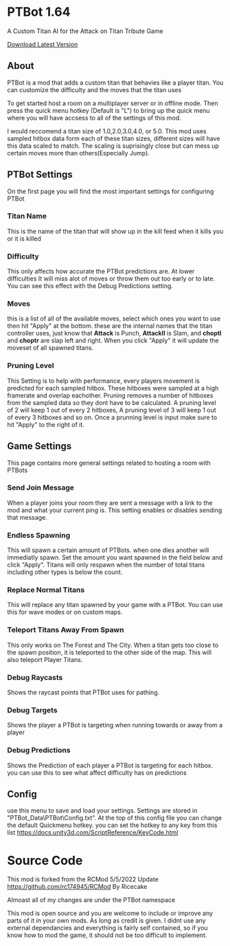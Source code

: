 # PTBot 1.64

A Custom Titan AI for the Attack on Titan Tribute Game

[Download Latest Version](https://github.com/KaneMcGrath/PTBot/releases/download/1.64/PTBot.1.64.zip)

## About

PTBot is a mod that adds a custom titan that behavies like a player titan.  You can customize the difficulty and the moves that the titan uses

To get started host a room on a multiplayer server or in offline mode.  Then press the quick menu hotkey (Default is "L") to bring up the quick menu where you will have accsess to all of the settings of this mod.

I would reccomend a titan size of 1.0,2.0,3.0,4.0, or 5.0.  This mod uses sampled hitbox data form each of these titan sizes, different sizes will have this data scaled to match.  The scaling is suprisingly close but can mess up certain moves more than others(Especially Jump).

## PTBot Settings

On the first page you will find the most important settings for configuring PTBot

### Titan Name

This is the name of the titan that will show up in the kill feed when it kills you or it is killed

### Difficulty

This only affects how accurate the PTBot predictions are.  At lower difficulties It will miss alot of moves or throw them out too early or to late.  You can see this effect with the Debug Predictions setting.

### Moves

this is a list of all of the available moves, select which ones you want to use then hit "Apply" at the bottom.
these are the internal names that the titan controller uses, just know that **Attack** is Punch, **AttackII** is Slam, and **choptl** and **choptr** are slap left and right.  When you click "Apply" it will update the moveset of all spawned titans.

### Pruning Level

This Setting is to help with performance, every players movement is predicted for each sampled hitbox.  These hitboxes were sampled at a high framerate and overlap eachother.  Pruning removes a number of hitboxes from the sampled data so they dont have to be calculated.  A pruning level of 2 will keep 1 out of every 2 hitboxes, A pruning level of 3 will keep 1 out of every 3 hitboxes and so on.
Once a prunning level is input make sure to hit "Apply" to the right of it.

## Game Settings

This page contains more general settings related to hosting a room with PTBots

### Send Join Message

When a player joins your room they are sent a message with a link to the mod and what your current ping is.  This setting enables or disables sending that message.

### Endless Spawning

This will spawn a certain amount of PTBots. when one dies another will immediatly spawn.  Set the amount you want spawned in the field below and click "Apply".
Titans will only respawn when the number of total titans including other types is below the count.

### Replace Normal Titans

This will replace any titan spawned by your game with a PTBot.  You can use this for wave modes or on custom maps.

### Teleport Titans Away From Spawn

This only works on The Forest and The City.  When a titan gets too close to the spawn position, it is teleported to the other side of the map.
This will also teleport Player Titans.

### Debug Raycasts

Shows the raycast points that PTBot uses for pathing.

### Debug Targets

Shows the player a PTBot is targeting when running towards or away from a player

### Debug Predictions

Shows the Prediction of each player a PTBot is targeting for each hitbox.  you can use this to see what affect difficulty has on predictions

## Config

use this menu to save and load your settings.  Settings are stored in "PTBot_Data\PTBot\Config.txt".  At the top of this config file you can change the default Quickmenu hotkey.  you can set the hotkey to any key from this list https://docs.unity3d.com/ScriptReference/KeyCode.html

# Source Code
This mod is forked from the RCMod 5/5/2022 Update https://github.com/rc174945/RCMod By Ricecake

Almoast all of my changes are under the PTBot namespace

This mod is open source and you are welcome to include or improve any parts of it in your own mods. As long as credit is given.  I didnt use any external dependancies and everything is fairly self contained, so if you know how to mod the game, it should not be too difficult to implement.

